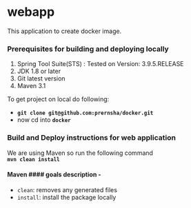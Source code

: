 # webapp #

This application to create docker image. 


### Prerequisites for building and deploying locally ###

1. Spring Tool Suite(STS) : Tested on Version: 3.9.5.RELEASE
2. JDK 1.8 or later
2. Git latest version
3. Maven 3.1

To get project on local do following:
- **`git clone git@github.com:prernsha/docker.git`**   
- now cd into **`docker`**  

### Build and Deploy instructions for web application ###  
We are using Maven so run the following command  
**`mvn clean install`**  
  
#### Maven #### goals description -  
- `clean`: removes any generated files  
- `install`: install the package locally

